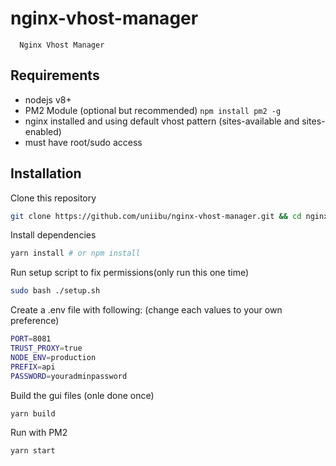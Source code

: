 # nginx-vhost-manager
      Nginx Vhost Manager

## Requirements
- nodejs v8+
- PM2 Module (optional but recommended) `npm install pm2 -g`
- nginx installed and using default vhost pattern (sites-available and sites-enabled)
- must have root/sudo access

## Installation

Clone this repository
```bash
git clone https://github.com/uniibu/nginx-vhost-manager.git && cd nginx-vhost-manager
```

Install dependencies
```bash
yarn install # or npm install
```

Run setup script to fix permissions(only run this one time)
```bash
sudo bash ./setup.sh
```

Create a .env file with following: (change each values to your own preference)
```bash
PORT=8081
TRUST_PROXY=true
NODE_ENV=production
PREFIX=api
PASSWORD=youradminpassword
```

Build the gui files (onle done once)
```bash
yarn build
```

Run with PM2 
```bash
yarn start
```